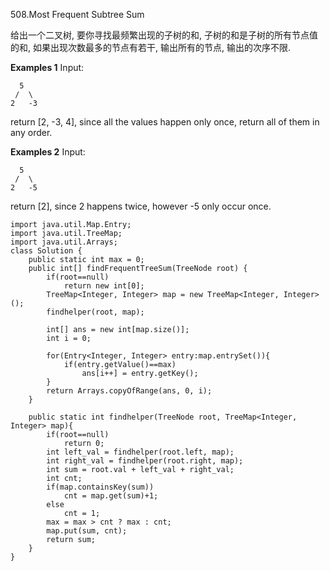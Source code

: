 508.Most Frequent Subtree Sum 

给出一个二叉树, 要你寻找最频繁出现的子树的和, 子树的和是子树的所有节点值的和, 如果出现次数最多的节点有若干, 输出所有的节点, 输出的次序不限.

**Examples 1**
Input:

```
  5
 /  \
2   -3
```

return [2, -3, 4], since all the values happen only once, return all of them in any order.

**Examples 2**
Input:

```
  5
 /  \
2   -5
```

return [2], since 2 happens twice, however -5 only occur once.



```
import java.util.Map.Entry;
import java.util.TreeMap;
import java.util.Arrays;
class Solution {
    public static int max = 0;
    public int[] findFrequentTreeSum(TreeNode root) {
        if(root==null)
            return new int[0];
        TreeMap<Integer, Integer> map = new TreeMap<Integer, Integer>();
		findhelper(root, map);
        
        int[] ans = new int[map.size()];
        int i = 0;
        
        for(Entry<Integer, Integer> entry:map.entrySet()){
            if(entry.getValue()==max)
                ans[i++] = entry.getKey();
        }
        return Arrays.copyOfRange(ans, 0, i);
    }
    
    public static int findhelper(TreeNode root, TreeMap<Integer, Integer> map){
        if(root==null)
            return 0;
        int left_val = findhelper(root.left, map);
        int right_val = findhelper(root.right, map);
        int sum = root.val + left_val + right_val;
        int cnt;
        if(map.containsKey(sum))
        	cnt = map.get(sum)+1;
        else
            cnt = 1;
        max = max > cnt ? max : cnt;
        map.put(sum, cnt);
        return sum;
    }
}
```

